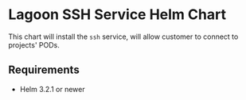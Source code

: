# Lagoon SSH Service Helm Chart

This chart will install the `ssh` service, will allow customer to connect to  
projects' PODs.

## Requirements

- Helm 3.2.1 or newer

